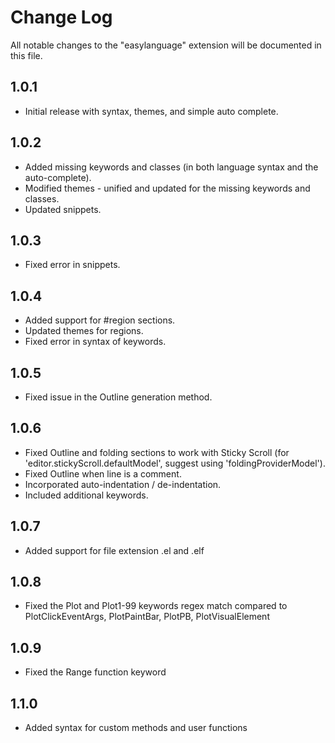 # Change Log

All notable changes to the "easylanguage" extension will be documented in this file.


## 1.0.1

- Initial release with syntax, themes, and simple auto complete.


## 1.0.2

- Added missing keywords and classes (in both language syntax and the auto-complete). 
- Modified themes - unified and updated for the missing keywords and classes. 
- Updated snippets. 


## 1.0.3 
- Fixed error in snippets. 


## 1.0.4
 - Added support for #region sections. 
 - Updated themes for regions.
 - Fixed error in syntax of keywords. 


## 1.0.5
 - Fixed issue in the Outline generation method.


## 1.0.6
 - Fixed Outline and folding sections to work with Sticky Scroll (for 'editor.stickyScroll.defaultModel', suggest using 'foldingProviderModel'). 
 - Fixed Outline when line is a comment. 
 - Incorporated auto-indentation / de-indentation. 
 - Included additional keywords. 


## 1.0.7
 - Added support for file extension .el and .elf


## 1.0.8
 - Fixed the Plot and Plot1-99 keywords regex match compared to PlotClickEventArgs, PlotPaintBar, PlotPB, PlotVisualElement
 

## 1.0.9
 - Fixed the Range function keyword
 

## 1.1.0
 - Added syntax for custom methods and user functions
